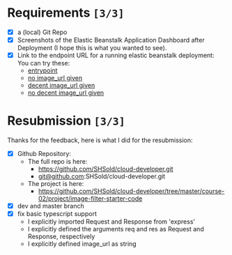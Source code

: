 

# Requirements <code>[3/3]</code>

-   [X] a (local) Git Repo
-   [X] Screenshots of the Elastic Beanstalk Application Dashboard after
    Deployment (I hope this is what you wanted to see).
-   [X] Link to the endpoint URL for a running elastic beanstalk deployment:
    You can try these:
    -   [entrypoint](http://image-filter-stefan-dev-dev4.us-east-1.elasticbeanstalk.com/)
    -   [no image\_url given](http://image-filter-stefan-dev-dev4.us-east-1.elasticbeanstalk.com/filteredimage?image_url=)
    -   [decent image\_url given](http://image-filter-stefan-dev-dev4.us-east-1.elasticbeanstalk.com/filteredimage?image_url=https://www.hdwallpaper.nu/wp-content/uploads/2015/02/Funny-Cat-Hidden.jpg)
    -   [no decent image\_url given](http://image-filter-stefan-dev-dev4.us-east-1.elasticbeanstalk.com/filteredimage?image_url=asiuasoias;ivuse8w4we98p89f3wr8qw3rqw8)


# Resubmission <code>[3/3]</code>

Thanks for the feedback, here is what I did for the resubmission:

-   [X] Github Repository:
    -   The full repo is here:
        -   <https://github.com/SHSold/cloud-developer.git>
        -   git@github.com:SHSold/cloud-developer.git
    -   The project is here:
        -   <https://github.com/SHSold/cloud-developer/tree/master/course-02/project/image-filter-starter-code>
-   [X] dev and master branch
-   [X] fix basic typescript support
    -   I explicitly imported Request and Response from 'express'
    -   I explicitly defined the arguments req and res as Request and Response, respectively
    -   I explicitly defined image\_url as string

